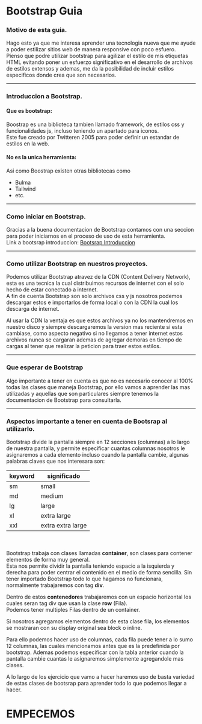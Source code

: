 # Bootstrap Guia

### Motivo de esta guia.
Hago esto ya que me interesa aprender una tecnologia nueva que me ayude a poder estilizar sitios web de manera responsive con poco esfuero.  
Pienso que podre utilizar bootstrap para agilizar el estilo de mis etiquetas HTML evitando poner un esfuerzo significativo en el desarrollo de archivos de estilos extensos y ademas, me da la posibilidad de incluir estilos especificos donde crea que son necesarios.

---

### Introduccion a Bootstrap.

#### Que es bootstrap:
Boostrap es una biblioteca tambien llamado framework, de estilos css y funcionalidades js, incluso teniendo un apartado para iconos.  
Este fue creado por Twitteren 2005 para poder definir un estandar de estilos en la web.

#### No es la unica herramienta:
Asi como Boostrap existen otras bibliotecas como   
- Bulma
- Tailwind
- etc.

---

### Como iniciar en Bootstrap.
Gracias a la buena documentacion de Bootstrap contamos con una seccion para poder iniciarnos en el proceso de uso de esta herramienta.  
Link a bootsrap introduccion: [Bootsrap Introduccion](https://getbootstrap.com/docs/5.3/getting-started/introduction/ "Bootsrap Introduccion")  

---

### Como utilizar Bootstrap en nuestros proyectos.
Podemos utilizar Bootstrap atravez de la CDN (Content Delivery Network), esta es una tecnica la cual distribuimos recursos de internet con el solo hecho de estar conectado a internet.  
A fin de cuenta Bootstrap son solo archivos css y js nosotros podemos descargar estos e importarlos de forma local o con la CDN la cual los descarga de internet.  

Al usar la CDN la ventaja es que estos archivos ya no los mantendremos en nuestro disco y siempre descargaremos la version mas reciente si esta cambiase, como aspecto negativo si no llegamos a tener internet estos archivos nunca se cargaran ademas de agregar demoras en tiempo de cargas al tener que realizar la peticion para traer estos estilos.  

---

### Que esperar de Bootstrap
Algo importante a tener en cuenta es que no es necesario conocer al 100% todas las clases que maneja Bootstrap, por ello vamos a aprender las mas utilizadas y aquellas que son particulares siempre tenemos la documentacion de Bootstrap para consultarla.  

---

### Aspectos importante a tener en cuenta de Bootsrap al utilizarlo.
Bootstrap divide la pantalla siempre en 12 secciones (columnas) a lo largo de nuestra pantalla, y permite especificar cuantas columnas nosotros le asignaremos a cada elemento incluso cuando la pantalla cambie, algunas palabras claves que nos interesara son:

| keyword | significado       |
| ------- | ----------------- |
| sm      | small             |
| md      | medium            |
| lg      | large             |
| xl      | extra large       |
| xxl     | extra extra large |

<br></br>
Bootstrap trabaja con clases llamadas **container**, son clases para contener elementos de forma muy general.  
Esta nos permite dividir la pantalla teniendo espacio a la isquierda y derecha para poder centrar el contenido en el medio de forma sencilla. Sin tener importado Bootstrap todo lo que hagamos no funcionara, normalmente trabajaremos con tag **div**.  

Dentro de estos **contenedores** trabajaremos con un espacio horizontal los cuales seran tag div que usan la clase **row** (Fila).  
Podemos tener multiples Filas dentro de un container.  

Si nosotros agregamos elementos dentro de esta clase fila, los elementos se mostraran con su display original sea block o inline.  

Para ello podemos hacer uso de columnas, cada fila puede tener a lo sumo 12 columnas, las cuales mencionamos antes que es la predefinida por bootstrap. Ademas podemos especificar con la tabla anterior cuando la pantalla cambie cuantas le asignaremos simplemente agregandole mas clases.  

A lo largo de los ejercicio que vamo a hacer haremos uso de basta variedad de estas clases de bootsrap para aprender todo lo que podemos llegar a hacer. 

# **EMPECEMOS**
